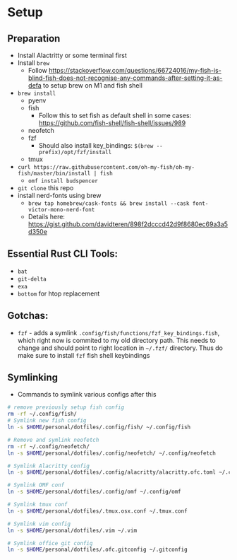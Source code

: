 # Setup

## Preparation
- Install Alactritty or some terminal first
- Install `brew`
    - Follow https://stackoverflow.com/questions/66724016/my-fish-is-blind-fish-does-not-recognise-any-commands-after-setting-it-as-defa to setup brew on M1 and fish shell
- `brew install`
    - pyenv
    - fish
      - Follow this to set fish as default shell in some cases: https://github.com/fish-shell/fish-shell/issues/989 
    - neofetch
    - fzf
        - Should also install key_bindings: `$(brew --prefix)/opt/fzf/install`
    - tmux
- `curl https://raw.githubusercontent.com/oh-my-fish/oh-my-fish/master/bin/install | fish`
    - `omf install budspencer`
- `git clone` this repo
- install nerd-fonts using brew
    - `brew tap homebrew/cask-fonts && brew install --cask font-victor-mono-nerd-font`
    - Details here: https://gist.github.com/davidteren/898f2dcccd42d9f8680ec69a3a5d350e

## Essential Rust CLI Tools:

- `bat`
- `git-delta`
- `exa`
- `bottom` for htop replacement

## Gotchas:

- `fzf` - adds a symlink `.config/fish/functions/fzf_key_bindings.fish`,
  which right now is commited to my old directory path. This needs to change
  and should point to right location in `~/.fzf/` directory.
  Thus do make sure to install `fzf` fish shell keybindings

## Symlinking
- Commands to symlink various configs after this

```sh
# remove previously setup fish config
rm -rf ~/.config/fish/
# Symlink new fish config
ln -s $HOME/personal/dotfiles/.config/fish/ ~/.config/fish

# Remove and symlink neofetch
rm -rf ~/.config/neofetch/
ln -s $HOME/personal/dotfiles/.config/neofetch/ ~/.config/neofetch

# Symlink Alacritty config
ln -s $HOME/personal/dotfiles/.config/alacritty/alacritty.ofc.toml ~/.config/alacritty/alacritty.toml

# Symlink OMF conf
ln -s $HOME/personal/dotfiles/.config/omf ~/.config/omf

# Symlink tmux conf
ln -s $HOME/personal/dotfiles/.tmux.osx.conf ~/.tmux.conf

# Symlink vim config
ln -s $HOME/personal/dotfiles/.vim ~/.vim

# Symlink office git config
ln -s $HOME/personal/dotfiles/.ofc.gitconfig ~/.gitconfig

```
